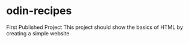 # odin-recipes
First Published Project
This project should show the basics of HTML by creating a simple website
